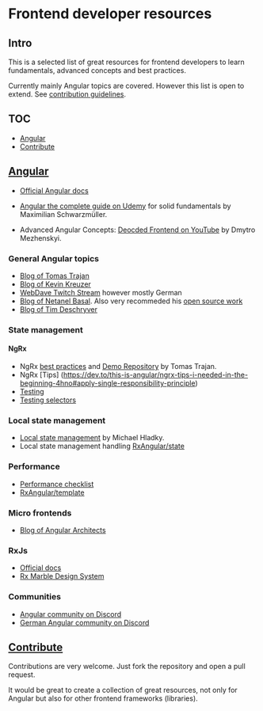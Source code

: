 # Frontend developer resources

## Intro
This is a selected list of great resources for frontend developers to learn fundamentals, advanced concepts and best practices.

Currently mainly Angular topics are covered. However this list is open to extend. See [contribution guidelines](#contribute).

## TOC
* [Angular](#angular)
* [Contribute](#contribute)

## [Angular](#angular)
* [Official Angular docs](https://angular.io/)
* [Angular the complete guide on Udemy](https://www.udemy.com/course/the-complete-guide-to-angular-2/) for solid fundamentals by Maximilian Schwarzmüller.

* Advanced Angular Concepts: [Deocded Frontend on YouTube](https://www.youtube.com/c/DecodedFrontend) by Dmytro Mezhenskyi.

### General Angular topics
* [Blog of Tomas Trajan](https://tomastrajan.medium.com/)
* [Blog of Kevin Kreuzer](https://kevinkreuzer.medium.com/)
* [WebDave Twitch Stream](https://www.twitch.tv/webdave_de?lang=de) however mostly German
* [Blog of Netanel Basal](https://netbasal.com/tagged/blog). Also very recommeded his [open source work](https://github.com/ngneat)
* [Blog of Tim Deschryver](https://timdeschryver.dev/blog)

### State management
#### NgRx
* NgRx [best practices](https://tomastrajan.medium.com/level-up-your-ngrx-skills-with-10-time-tested-best-practices-6c837fb14877) and [Demo Repository](https://github.com/tomastrajan/angular-ngrx-material-starter) by Tomas Trajan.
* NgRx [Tips] (https://dev.to/this-is-angular/ngrx-tips-i-needed-in-the-beginning-4hno#apply-single-responsibility-principle)
* [Testing](https://timdeschryver.dev/blog/testing-an-ngrx-project#selectors)
* [Testing selectors](https://timdeschryver.dev/blog/how-i-test-my-ngrx-selectors#testing-approach-3-projector)
### Local state management
* [Local state management](https://github.com/BioPhoton/research-reactive-ephemeral-state-in-component-oriented-frontend-frameworks) by Michael Hladky.
* Local state management handling [ RxAngular/state](https://github.com/rx-angular/rx-angular/blob/main/libs/state/README.md)



### Performance
* [Performance checklist](https://github.com/mgechev/angular-performance-checklist)
* [RxAngular/template](https://github.com/rx-angular/rx-angular/blob/main/libs/template/README.md)

### Micro frontends
* [Blog of Angular Architects](https://www.angulararchitects.io/blog/)

### RxJs
* [Official docs](https://rxjs.dev/guide/overview)
* [Rx Marble Design System](https://github.com/BioPhoton/Rx-Marble-Design-System)

### Communities
* [Angular community on Discord](https://discord.gg/ehgWuukn)
* [German Angular community on Discord](https://discord.gg/uw2Gve3T)

## [Contribute](#contribute)
Contributions are very welcome. Just fork the repository and open a pull request.

It would be great to create a collection of great resources, not only for Angular but also for other frontend frameworks (libraries). 

